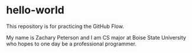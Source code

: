 # hello-world
This repository is for practicing the GitHub Flow.

My name is Zachary Peterson and I am CS major at Boise State University who hopes to one day be a professional programmer.
